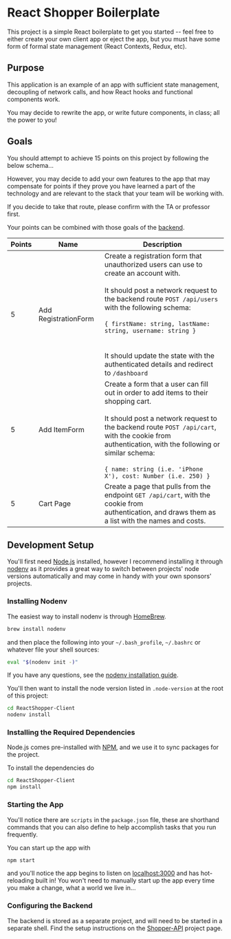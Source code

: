 # React Shopper Boilerplate
This project is a simple React boilerplate to get you started -- feel free to
either create your own client app or eject the app, but you must have some
form of formal state management (React Contexts, Redux, etc).

## Purpose
This application is an example of an app with sufficient state management, decoupling
of network calls, and how React hooks and functional components work.

You may decide to rewrite the app, or write future components, in class; all the power
to you!

## Goals
You should attempt to achieve 15 points on this project by following the below
schema...

However, you may decide to add your own features to the app that may compensate
for points if they prove you have learned a part of the technology and are relevant
to the stack that your team will be working with.

If you decide to take that route, please confirm with the TA or professor first.

Your points can be combined with those goals of the [backend](https://github.com/USFClassrooms/Shopper-API).

| Points | Name                 | Description                                                                                                                                                                                                                                                                                                                                                           |
|--------|----------------------|-----------------------------------------------------------------------------------------------------------------------------------------------------------------------------------------------------------------------------------------------------------------------------------------------------------------------------------------------------------------------|
| 5      | Add RegistrationForm | Create a registration form that unauthorized users can use to create an account with.<br><br>It should post a network request to the backend route `POST /api/users` with the following schema:<br><br>`{ firstName: string, lastName: string, username: string }`<br><br><br>It should update the state with the authenticated details and redirect to `/dashboard`  |
| 5      | Add ItemForm         | Create a form that a user can fill out in order to add items to their shopping cart.<br><br>It should post a network request to the backend route `POST /api/cart`, with the cookie from<br>authentication, with the following or similar schema:<br><br>`{ name: string (i.e. 'iPhone X'), cost: Number (i.e. 250) }`                                                |
| 5      | Cart Page            | Create a page that pulls from the endpoint `GET /api/cart`, with the cookie from<br>authentication, and draws them as a list with the names and costs.                                                                                                                                                                                                                |

## Development Setup
You'll first need [Node.js](https://nodejs.org/) installed, however I recommend
installing it through [nodenv](https://github.com/nodenv/nodenv) as it provides
a great way to switch between projects' node versions automatically and may
come in handy with your own sponsors' projects.

### Installing Nodenv
The easiest way to install nodenv is through [HomeBrew](https://brew.sh/).
```bash
brew install nodenv
```

and then place the following into your `~/.bash_profile`, `~/.bashrc` or
whatever file your shell sources:
```bash
eval "$(nodenv init -)"
```

If you have any questions, see the [nodenv installation guide](https://github.com/nodenv/nodenv).

You'll then want to install the node version listed in `.node-version` at the
root of this project:
```bash
cd ReactShopper-Client
nodenv install
```

### Installing the Required Dependencies
Node.js comes pre-installed with [NPM](https://www.npmjs.com), and we
use it to sync packages for the project.

To install the dependencies do
```bash
cd ReactShopper-Client
npm install
```

### Starting the App
You'll notice there are `scripts` in the `package.json` file, these
are shorthand commands that you can also define to help accomplish
tasks that you run frequently.

You can start up the app with
```bash
npm start
```

and you'll notice the app begins to listen on [localhost:3000](http://localhost:3000)
and has hot-reloading built in!  You won't need to manually start up the app
every time you make a change, what a world we live in...

### Configuring the Backend
The backend is stored as a separate project, and will need to be started
in a separate shell.  Find the setup instructions on the
[Shopper-API](https://github.com/USFClassrooms/Shopper-API) project page.
